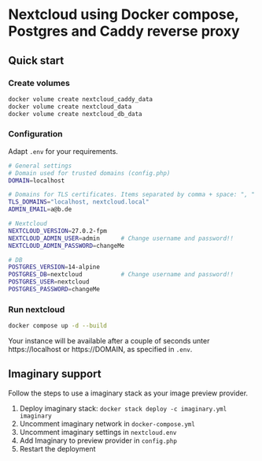 # Nextcloud using Docker compose, Postgres and Caddy reverse proxy

## Quick start

### Create volumes

```bash
docker volume create nextcloud_caddy_data
docker volume create nextcloud_data
docker volume create nextcloud_db_data
```

### Configuration

Adapt `.env` for your requirements.

```bash
# General settings
# Domain used for trusted domains (config.php)
DOMAIN=localhost

# Domains for TLS certificates. Items separated by comma + space: ", "
TLS_DOMAINS="localhost, nextcloud.local"
ADMIN_EMAIL=a@b.de

# Nextcloud
NEXTCLOUD_VERSION=27.0.2-fpm
NEXTCLOUD_ADMIN_USER=admin      # Change username and password!!
NEXTCLOUD_ADMIN_PASSWORD=changeMe

# DB
POSTGRES_VERSION=14-alpine
POSTGRES_DB=nextcloud           # Change username and password!!
POSTGRES_USER=nextcloud
POSTGRES_PASSWORD=changeMe
```

### Run nextcloud

```bash
docker compose up -d --build
```

Your instance will be available after a couple of seconds unter https://localhost or https://DOMAIN, as specified in `.env`.

## Imaginary support

Follow the steps to use a imaginary stack as your image preview provider.

1. Deploy imaginary stack: `docker stack deploy -c imaginary.yml imaginary`
2. Uncomment imaginary network in `docker-compose.yml`
3. Uncomment imaginary settings in `nextcloud.env`
4. Add Imaginary to preview provider in `config.php`
5. Restart the deployment
